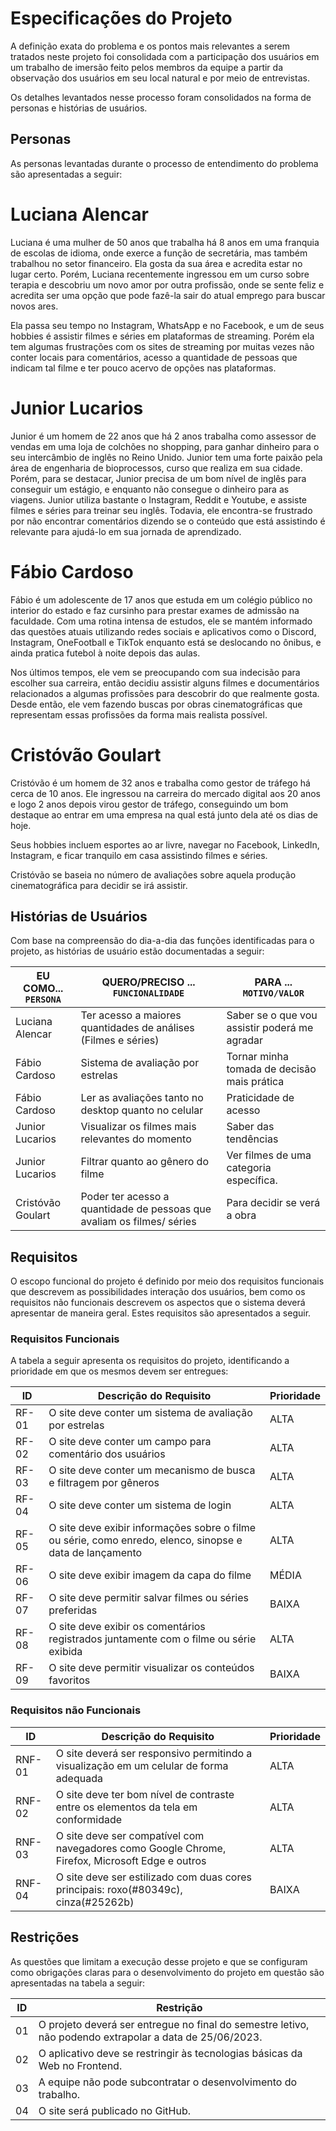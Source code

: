 # Especificações do Projeto

A definição exata do problema e os pontos mais relevantes a serem tratados neste projeto foi consolidada com a participação dos usuários em um trabalho de imersão feito pelos membros da equipe a partir da observação dos usuários em seu local natural e por meio de entrevistas. 

Os detalhes levantados nesse processo foram consolidados na forma de personas e histórias de usuários. 

## Personas
As personas levantadas durante o processo de entendimento do problema são apresentadas a seguir: 

# Luciana Alencar 

Luciana é uma mulher de 50 anos que trabalha há 8 anos em uma franquia de escolas de idioma, onde exerce a função de secretária, mas também trabalhou no setor financeiro. Ela gosta da sua área e acredita estar no lugar certo. Porém, Luciana recentemente ingressou em um curso sobre terapia e descobriu um novo amor por outra profissão, onde se sente feliz e acredita ser uma opção que pode fazê-la sair do atual emprego para buscar novos ares.  

Ela passa seu tempo no Instagram, WhatsApp e no Facebook, e um de seus hobbies é assistir filmes e séries em plataformas de streaming. Porém ela tem algumas frustrações com os sites de streaming por muitas vezes não conter locais para comentários, acesso a quantidade de pessoas que indicam tal filme e ter pouco acervo de opções nas plataformas. 


# Junior Lucarios 

Junior é um homem de 22 anos que há 2 anos trabalha como assessor de vendas em uma loja de colchões no shopping, para ganhar dinheiro para o seu intercâmbio de inglês no Reino Unido. Junior tem uma forte paixão pela área de engenharia de bioprocessos, curso que realiza em sua cidade. Porém, para se destacar, Junior precisa de um bom nível de inglês para conseguir um estágio, e enquanto não consegue o dinheiro para as viagens. Junior utiliza bastante o Instagram, Reddit e Youtube, e assiste filmes e séries para treinar seu inglês. Todavia, ele encontra-se frustrado por não encontrar comentários dizendo se o conteúdo que está assistindo é relevante para ajudá-lo em sua jornada de aprendizado. 


# Fábio Cardoso 

Fábio é um adolescente de 17 anos que estuda em um colégio público no interior do estado e faz cursinho para prestar exames de admissão na faculdade. Com uma rotina intensa de estudos, ele se mantém informado das questões atuais utilizando redes sociais e aplicativos como o Discord, Instagram, OneFootball e TikTok enquanto está se deslocando no ônibus, e ainda pratica futebol à noite depois das aulas.  

Nos últimos tempos, ele vem se preocupando com sua indecisão para escolher sua carreira, então decidiu assistir alguns filmes e documentários relacionados a algumas profissões para descobrir do que realmente gosta. Desde então, ele vem fazendo buscas por obras cinematográficas que representam essas profissões da forma mais realista possível. 

 
# Cristóvão Goulart 

Cristóvão é um homem de 32 anos e trabalha como gestor de tráfego há cerca de 10 anos. Ele ingressou na carreira do mercado digital aos 20 anos e logo 2 anos depois virou gestor de tráfego, conseguindo um bom destaque ao entrar em uma empresa na qual está junto dela até os dias de hoje.  

Seus hobbies incluem esportes ao ar livre, navegar no Facebook, LinkedIn, Instagram, e ficar tranquilo em casa assistindo filmes e séries. 

Cristóvão se baseia no número de avaliações sobre aquela produção cinematográfica para decidir se irá assistir. 

## Histórias de Usuários

Com base na compreensão do dia-a-dia das funções identificadas para o projeto, as histórias de usuário estão documentadas a seguir: 

|EU COMO... `PERSONA`| QUERO/PRECISO ... `FUNCIONALIDADE` |PARA ... `MOTIVO/VALOR`                 |
|--------------------|------------------------------------|----------------------------------------|
|Luciana Alencar     | Ter acesso a maiores quantidades de análises (Filmes e séries)         | Saber se o que vou assistir poderá me agradar                |
|Fábio Cardoso       | Sistema de avaliação por estrelas                  | Tornar minha tomada de decisão mais prática  |
|Fábio Cardoso       | Ler as avaliações tanto no desktop quanto no celular                  | Praticidade de acesso |
|Junior Lucarios     | Visualizar os filmes mais relevantes do momento                 | Saber das tendências  |
|Junior Lucarios     | Filtrar quanto ao gênero do filme                  | Ver filmes de uma categoria específica. |
|Cristóvão Goulart   | Poder ter acesso a quantidade de pessoas que avaliam os filmes/ séries                 | Para decidir se verá a obra  |



## Requisitos

O escopo funcional do projeto é definido por meio dos requisitos funcionais que descrevem as possibilidades interação dos usuários, bem como os requisitos não funcionais descrevem os aspectos que o sistema deverá apresentar de maneira geral. Estes requisitos são apresentados a seguir.

 
### Requisitos Funcionais

A tabela a seguir apresenta os requisitos do projeto, identificando a prioridade em que os mesmos devem ser entregues: 

|ID    | Descrição do Requisito  | Prioridade |
|------|-----------------------------------------|----|
|RF-01| O site deve conter um sistema de avaliação por estrelas | ALTA | 
|RF-02| O site deve conter um campo para comentário dos usuários   | ALTA  |
|RF-03| O site deve conter um mecanismo de busca e filtragem por gêneros    | ALTA |
|RF-04| O site deve conter um sistema de login   | ALTA |
|RF-05| O site deve exibir informações sobre o filme ou série, como enredo, elenco, sinopse e data de lançamento  | ALTA |
|RF-06| O site deve exibir imagem da capa do filme   | MÉDIA |
|RF-07| O site deve permitir salvar filmes ou séries preferidas    | BAIXA |
|RF-08| O site deve exibir os comentários registrados juntamente com o filme ou série exibida  | ALTA |
|RF-09| O site deve permitir visualizar os conteúdos favoritos   | BAIXA |


### Requisitos não Funcionais

|ID     | Descrição do Requisito  |Prioridade |
|-------|-------------------------|----|
|RNF-01| O site deverá ser responsivo permitindo a visualização em um celular de forma adequada  | ALTA | 
|RNF-02| O site deve ter bom nível de contraste entre os elementos da tela em conformidade | ALTA | 
|RNF-03| O site deve ser compatível com navegadores como Google Chrome, Firefox, Microsoft Edge e outros |  ALTA |
|RNF-04| O site deve ser estilizado com duas cores principais: roxo(#80349c), cinza(#25262b)  |  BAIXA |



## Restrições

As questões que limitam a execução desse projeto e que se configuram como obrigações claras para o desenvolvimento do projeto em questão são apresentadas na tabela a seguir: 

|ID| Restrição                                             |
|--|-------------------------------------------------------|
|01| O projeto deverá ser entregue no final do semestre letivo, não podendo extrapolar a data de 25/06/2023.  |
|02| O aplicativo deve se restringir às tecnologias básicas da Web no Frontend.        |
|03| A equipe não pode subcontratar o desenvolvimento do trabalho.       |
|04| O site será publicado no GitHub.         |



